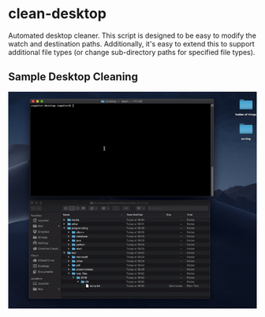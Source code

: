 # clean-desktop
Automated desktop cleaner. This script is designed to be easy to modify the watch and destination paths. Additionally, it's easy to extend this to support additional file types (or change sub-directory paths for specified file types). 

## Sample Desktop Cleaning
<p align=center>
  <img src=./sample.gif alt=sample desktop cleaning>
</p>
